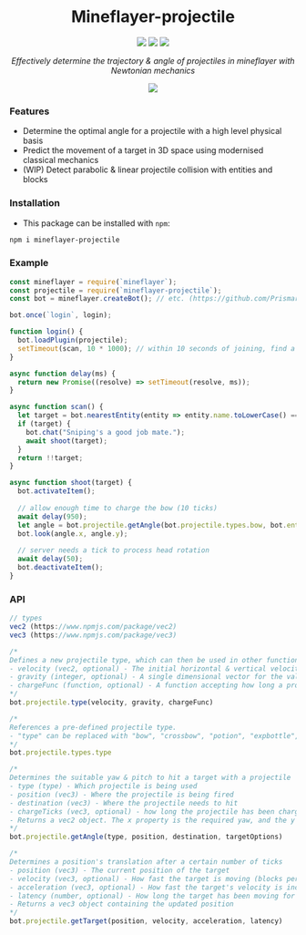 <div align="center">
  <h1>Mineflayer-projectile</h1>
  <img src="https://img.shields.io/github/issues/Camezza/mineflayer-projectile?style=for-the-badge">
  <img src="https://img.shields.io/github/stars/Camezza/mineflayer-projectile?style=for-the-badge">
  <img src="https://img.shields.io/github/license/Camezza/mineflayer-projectile?style=for-the-badge">
  <p><i>Effectively determine the trajectory & angle of projectiles in mineflayer with Newtonian mechanics</i></p>
  <img src="preview.gif">
</div>

### Features
- Determine the optimal angle for a projectile with a high level physical basis
- Predict the movement of a target in 3D space using modernised classical mechanics
- (WIP) Detect parabolic & linear projectile collision with entities and blocks

### Installation
- This package can be installed with `npm`:
```bash
npm i mineflayer-projectile
```

### Example
```javascript
const mineflayer = require(`mineflayer`);
const projectile = require(`mineflayer-projectile`);
const bot = mineflayer.createBot(); // etc. (https://github.com/PrismarineJS/mineflayer/blob/master/docs/api.md#mineflayercreatebotoptions)

bot.once(`login`, login);

function login() {
  bot.loadPlugin(projectile);
  setTimeout(scan, 10 * 1000); // within 10 seconds of joining, find a new target to shoot
}

async function delay(ms) {
  return new Promise((resolve) => setTimeout(resolve, ms));
}

async function scan() {
  let target = bot.nearestEntity(entity => entity.name.toLowerCase() === `player`);
  if (target) {
    bot.chat("Sniping's a good job mate.");
    await shoot(target);
  }
  return !!target;
}

async function shoot(target) {
  bot.activateItem();
  
  // allow enough time to charge the bow (10 ticks)
  await delay(950);
  let angle = bot.projectile.getAngle(bot.projectile.types.bow, bot.entity.position, target.position);
  bot.look(angle.x, angle.y);
  
  // server needs a tick to process head rotation
  await delay(50);
  bot.deactivateItem();
}
```

### API
```javascript
// types
vec2 (https://www.npmjs.com/package/vec2)
vec3 (https://www.npmjs.com/package/vec3)

/*
Defines a new projectile type, which can then be used in other functions.
- velocity (vec2, optional) - The initial horizontal & vertical velocity of the projectile (blocks per tick). Can be left out for instantaneous velocity.
- gravity (integer, optional) - A single dimensional vector for the value of gravity (blocks per tick). Can be left out for a linear trajectory.
- chargeFunc (function, optional) - A function accepting how long a projectile has been charged for (ticks), returning a vec2 value defining the subsequent initial velocity.
*/
bot.projectile.type(velocity, gravity, chargeFunc)

/*
References a pre-defined projectile type.
- "type" can be replaced with "bow", "crossbow", "potion", "expbottle", "throwable" (eggs, snowballs, pearls) or "firework" (fireworks shot from a crossbow).
*/
bot.projectile.types.type

/*
Determines the suitable yaw & pitch to hit a target with a projectile
- type (type) - Which projectile is being used
- position (vec3) - Where the projectile is being fired
- destination (vec3) - Where the projectile needs to hit
- chargeTicks (vec3, optional) - how long the projectile has been charging for (in ticks)
- Returns a vec2 object. The x property is the required yaw, and the y property is the required pitch
*/
bot.projectile.getAngle(type, position, destination, targetOptions)

/*
Determines a position's translation after a certain number of ticks
- position (vec3) - The current position of the target
- velocity (vec3, optional) - How fast the target is moving (blocks per tick)
- acceleration (vec3, optional) - How fast the target's velocity is increasing (blocks per tick squared)
- latency (number, optional) - How long the target has been moving for (in ticks)
- Returns a vec3 object containing the updated position
*/
bot.projectile.getTarget(position, velocity, acceleration, latency)
```
